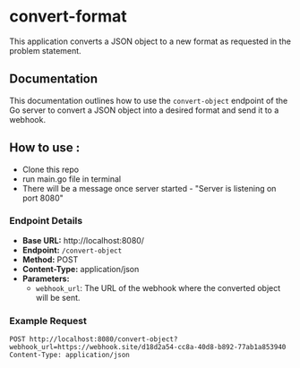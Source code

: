 # convert-format

This application converts a JSON object to a new format as requested in the problem statement.

## Documentation

This documentation outlines how to use the `convert-object` endpoint of the Go server to convert a JSON object into a desired format and send it to a webhook.

## How to use : 

- Clone this repo
- run main.go file in terminal
- There will be a message once server started - "Server is listening on port 8080"

### Endpoint Details

- **Base URL:** http://localhost:8080/
- **Endpoint:** `/convert-object`
- **Method:** POST
- **Content-Type:** application/json
- **Parameters:**
  - `webhook_url`: The URL of the webhook where the converted object will be sent.

### Example Request

```http
POST http://localhost:8080/convert-object?webhook_url=https://webhook.site/d18d2a54-cc8a-40d8-b892-77ab1a853940
Content-Type: application/json
